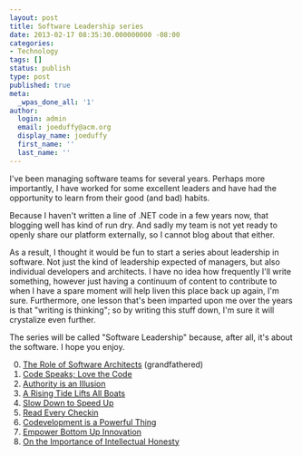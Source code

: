 ```yaml
---
layout: post
title: Software Leadership series
date: 2013-02-17 08:35:30.000000000 -08:00
categories:
- Technology
tags: []
status: publish
type: post
published: true
meta:
  _wpas_done_all: '1'
author:
  login: admin
  email: joeduffy@acm.org
  display_name: joeduffy
  first_name: ''
  last_name: ''
---
```

I've been managing software teams for several years. Perhaps more importantly,
I have worked for some excellent leaders and have had the opportunity to learn from
their good (and bad) habits.

Because I haven't written a line of .NET code in a few years now, that blogging
well has kind of run dry. And sadly my team is not yet ready to openly share our
platform externally, so I cannot blog about that either.

As a result, I thought it would be fun to start a series about leadership in software.
Not just the kind of leadership expected of managers, but also individual developers
and architects. I have no idea how frequently I'll write something, however just
having a continuum of content to contribute to when I have a spare moment will help
liven this place back up again, I'm sure. Furthermore, one lesson that's been
imparted upon me over the years is that "writing is thinking"; so by writing this
stuff down, I'm sure it will crystalize even further.

The series will be called "Software Leadership" because, after all, it's about
the software. I hope you enjoy.

0. [The Role of Software Architects](/2008/10/02/a-few-thoughts-on-the-role-of-software-architects) (grandfathered)
1. [Code Speaks; Love the Code](/2013/02/17/software-leadership-1-code-speaks-love-the-code)
2. [Authority is an Illusion](/2013/03/03/software-leadership-2-authority-is-an-illusion)
3. [A Rising Tide Lifts All Boats](/2013/03/16/software-leadership-3-a-rising-tide-lifts-all-boats)
4. [Slow Down to Speed Up](/2013/04/12/software-leadership-4-slow-down-to-speed-up)
5. [Read Every Checkin](/2014/02/12/software-leadership-6-read-every-checkin)
6. [Codevelopment is a Powerful Thing](/2014/09/10/software-leadership-7-codevelopment-is-a-powerful-thing)
7. [Empower Bottom Up Innovation](/2014/10/10/software-leadership-8-empower-bottom-up-innovation)
8. [On the Importance of Intellectual Honesty](
        /2015/11/02/software-leadership-9-on-the-importance-of-intellectual-honesty)

